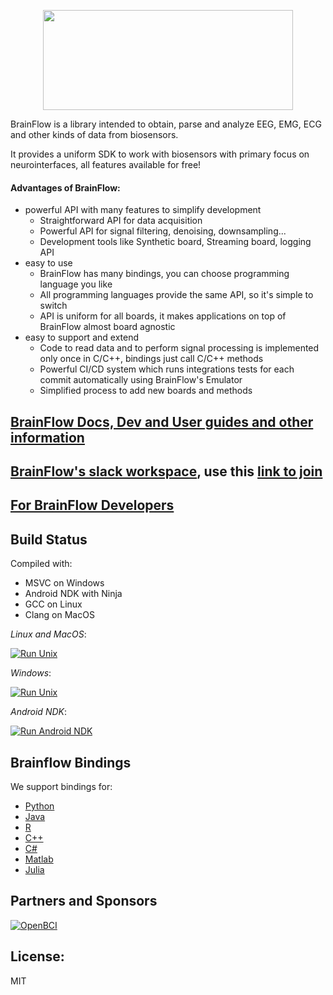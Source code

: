 <p align="center">
    <img width="400" height="160" src="https://live.staticflickr.com/65535/49908747533_f359f83610_w.jpg">
</p>

BrainFlow is a library intended to obtain, parse and analyze EEG, EMG, ECG and other kinds of data from biosensors.

It provides a uniform SDK to work with biosensors with primary focus on neurointerfaces, all features available for free!

#### Advantages of BrainFlow:

* powerful API with many features to simplify development
    * Straightforward API for data acquisition
    * Powerful API for signal filtering, denoising, downsampling...
    * Development tools like Synthetic board, Streaming board, logging API
* easy to use
    * BrainFlow has many bindings, you can choose programming language you like
    * All programming languages provide the same API, so it's simple to switch
    * API is uniform for all boards, it makes applications on top of BrainFlow almost board agnostic
* easy to support and extend
    * Code to read data and to perform signal processing is implemented only once in C/C++, bindings just call C/C++ methods
    * Powerful CI/CD system which runs integrations tests for each commit automatically using BrainFlow's Emulator
    * Simplified process to add new boards and methods

## [BrainFlow Docs, Dev and User guides and other information](https://brainflow.readthedocs.io)

## [BrainFlow's slack workspace](https://openbraintalk.slack.com/), use this [link to join](https://c6ber255cc.execute-api.eu-west-1.amazonaws.com/Express/)

## [For BrainFlow Developers](https://brainflow.readthedocs.io/en/master/BrainFlowDev.html)

## Build Status

Compiled with:
* MSVC on Windows
* Android NDK with Ninja
* GCC on Linux
* Clang on MacOS

*Linux and MacOS*:

[![Run Unix](https://github.com/brainflow-dev/brainflow/workflows/Run%20Unix//badge.svg?branch=master)](https://github.com/brainflow-dev/brainflow/actions)

*Windows*:

[![Run Unix](https://github.com/brainflow-dev/brainflow/workflows/Run%20Windows//badge.svg?branch=master)](https://github.com/brainflow-dev/brainflow/actions)

*Android NDK*:

[![Run Android NDK](https://github.com/brainflow-dev/brainflow/workflows/Run%20Android%20NDK//badge.svg?branch=master)](https://github.com/brainflow-dev/brainflow/actions)

## Brainflow Bindings

We support bindings for:
* [Python](./python-package)
* [Java](./java-package/brainflow/)
* [R](./r-package/)
* [C++](./cpp-package/)
* [C#](./csharp-package/brainflow/)
* [Matlab](./matlab-package/brainflow)
* [Julia](.julia-package/brainflow)

## Partners and Sponsors

[![OpenBCI](https://live.staticflickr.com/65535/49913349191_0cbd41157c_w.jpg)](https://openbci.com/)

## License: 
MIT
